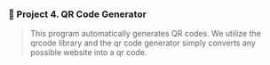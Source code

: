 ### 📎 Project 4. QR Code Generator
> This program automatically generates QR codes. We utilize the qrcode library and the qr code generator simply converts any possible website into a qr code.
